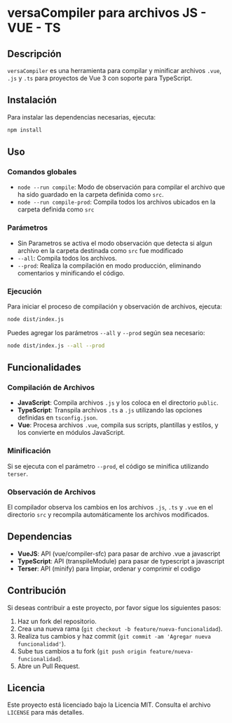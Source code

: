 # versaCompiler para archivos JS - VUE - TS

## Descripción

`versaCompiler` es una herramienta para compilar y minificar archivos `.vue`, `.js` y `.ts` para proyectos de Vue 3 con soporte para TypeScript.

## Instalación

Para instalar las dependencias necesarias, ejecuta:

```sh
npm install
```

## Uso

### Comandos globales

- `node --run compile`: Modo de observación para compilar el archivo que ha sido guardado en la carpeta definida como `src`.
- `node --run compile-prod`: Compila todos los archivos ubicados en la carpeta definida como `src`

### Parámetros
- Sin Parametros se activa el modo observación que detecta si algun archivo en la carpeta destinada como `src` fue modificado
- `--all`: Compila todos los archivos.
- `--prod`: Realiza la compilación en modo producción, eliminando comentarios y minificando el código.

### Ejecución

Para iniciar el proceso de compilación y observación de archivos, ejecuta:

```sh
node dist/index.js
```

Puedes agregar los parámetros `--all` y `--prod` según sea necesario:

```sh
node dist/index.js --all --prod
```

## Funcionalidades

### Compilación de Archivos

- **JavaScript**: Compila archivos `.js` y los coloca en el directorio `public`.
- **TypeScript**: Transpila archivos `.ts` a `.js` utilizando las opciones definidas en `tsconfig.json`.
- **Vue**: Procesa archivos `.vue`, compila sus scripts, plantillas y estilos, y los convierte en módulos JavaScript.

### Minificación

Si se ejecuta con el parámetro `--prod`, el código se minifica utilizando `terser`.

### Observación de Archivos

El compilador observa los cambios en los archivos `.js`, `.ts` y `.vue` en el directorio `src` y recompila automáticamente los archivos modificados.

## Dependencias

- **VueJS**: API (vue/compiler-sfc) para pasar de archivo .vue a javascript
- **TypeScript**: API (transpileModule) para pasar de typescript a javascript
- **Terser**: API (minify) para limpiar, ordenar y comprimir el codigo

## Contribución

Si deseas contribuir a este proyecto, por favor sigue los siguientes pasos:

1. Haz un fork del repositorio.
2. Crea una nueva rama (`git checkout -b feature/nueva-funcionalidad`).
3. Realiza tus cambios y haz commit (`git commit -am 'Agregar nueva funcionalidad'`).
4. Sube tus cambios a tu fork (`git push origin feature/nueva-funcionalidad`).
5. Abre un Pull Request.

## Licencia

Este proyecto está licenciado bajo la Licencia MIT. Consulta el archivo `LICENSE` para más detalles.
